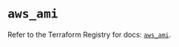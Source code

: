 # `aws_ami`

Refer to the Terraform Registry for docs: [`aws_ami`](https://registry.terraform.io/providers/hashicorp/aws/6.13.0/docs/resources/ami).
